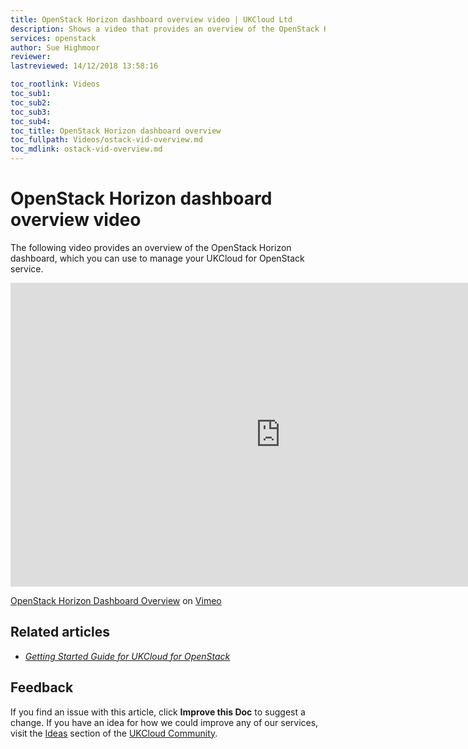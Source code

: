 ```yaml
---
title: OpenStack Horizon dashboard overview video | UKCloud Ltd
description: Shows a video that provides an overview of the OpenStack Horizon dashboard for UKCloud for OpenStack
services: openstack
author: Sue Highmoor
reviewer:
lastreviewed: 14/12/2018 13:58:16

toc_rootlink: Videos
toc_sub1: 
toc_sub2:
toc_sub3:
toc_sub4:
toc_title: OpenStack Horizon dashboard overview
toc_fullpath: Videos/ostack-vid-overview.md
toc_mdlink: ostack-vid-overview.md
---
```


# OpenStack Horizon dashboard overview video

The following video provides an overview of the OpenStack Horizon dashboard, which you can use to manage your UKCloud for OpenStack service.

<iframe src="https://player.vimeo.com/video/305934797?color=34d9c3" width="864" height="486" frameborder="0" webkitallowfullscreen mozallowfullscreen allowfullscreen></iframe>

[OpenStack Horizon Dashboard Overview](https://vimeo.com/305934797) on [Vimeo](https://vimeo.com/ukcloud)

## Related articles

- [*Getting Started Guide for UKCloud for OpenStack*](ostack-gs.md)

## Feedback

If you find an issue with this article, click **Improve this Doc** to suggest a change. If you have an idea for how we could improve any of our services, visit the [Ideas](https://community.ukcloud.com/ideas) section of the [UKCloud Community](https://community.ukcloud.com).
